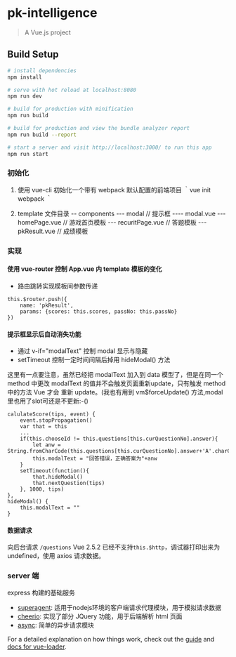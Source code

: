 # pk-intelligence

> A Vue.js project

## Build Setup

``` bash
# install dependencies
npm install

# serve with hot reload at localhost:8080
npm run dev

# build for production with minification
npm run build

# build for production and view the bundle analyzer report
npm run build --report

# start a server and visit http://localhost:3000/ to run this app
npm run start
```

### 初始化
1. 使用 vue-cli 初始化一个带有 webpack 默认配置的前端项目
｀vue init webpack ｀

2. template 文件目录
-- components
--- modal               // 提示框
---- modal.vue
--- homePage.vue        // 游戏首页模板
--- recuritPage.vue     // 答题模板
--- pkResult.vue        // 成绩模板

### 实现
#### 使用 vue-router 控制 App.vue 内 template 模板的变化
- 路由跳转实现模板间参数传递
```
this.$router.push({
    name: 'pkResult', 
    params: {scores: this.scores, passNo: this.passNo}
})
```
#### 提示框显示后自动消失功能
- 通过 v-if="modalText" 控制 modal 显示与隐藏
- setTimeout 控制一定时间间隔后掉用 hideModal() 方法

这里有一点要注意，虽然已经把 modalText 加入到 data 模型了，但是在同一个 method 中更改 modalText 的值并不会触发页面重新update，只有触发 method 中的方法 Vue 才会 重新 update。(我也有用到 vm$forceUpdate() 方法,modal里也用了slot可还是不更新:-()

```
calulateScore(tips, event) {
    event.stopPropagation()
    var that = this
    ...
    if(this.chooseId != this.questions[this.curQuestionNo].answer){
        let anw =  String.fromCharCode(this.questions[this.curQuestionNo].answer+'A'.charCodeAt())
        this.modalText = "回答错误，正确答案为"+anw            
    }
    setTimeout(function(){
        that.hideModal()
        that.nextQuestion(tips)
    }, 1000, tips)
},
hideModal() {
    this.modalText = ""
}
```

#### 数据请求
向后台请求 `/questions` Vue 2.5.2 已经不支持`this.$http`，调试器打印出来为undefined，使用 axios 请求数据。

### server 端
express 构建的基础服务
- [superagent](http://visionmedia.github.io/superagent/): 适用于nodejs环境的客户端请求代理模块，用于模拟请求数据
- [cheerio](https://github.com/cheeriojs/cheerio): 实现了部分 JQuery 功能，用于后端解析 html 页面
- [async](https://caolan.github.io/async/): 简单的异步请求模块

For a detailed explanation on how things work, check out the [guide](http://vuejs-templates.github.io/webpack/) and [docs for vue-loader](http://vuejs.github.io/vue-loader).
